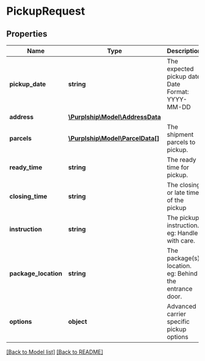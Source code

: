 # PickupRequest

## Properties

Name | Type | Description | Notes
------------ | ------------- | ------------- | -------------
**pickup_date** | **string** | The expected pickup date  Date Format: YYYY-MM-DD | 
**address** | [**\Purplship\Model\AddressData**](AddressData.md) |  | 
**parcels** | [**\Purplship\Model\ParcelData[]**](ParcelData.md) | The shipment parcels to pickup. | 
**ready_time** | **string** | The ready time for pickup. | 
**closing_time** | **string** | The closing or late time of the pickup | 
**instruction** | **string** | The pickup instruction.  eg: Handle with care. | [optional] 
**package_location** | **string** | The package(s) location.  eg: Behind the entrance door. | [optional] 
**options** | **object** | Advanced carrier specific pickup options | [optional] 

[[Back to Model list]](../README.md#documentation-for-models) [[Back to README]](../README.md)

